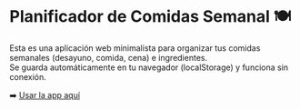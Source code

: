 # Planificador de Comidas Semanal 🍽️

Esta es una aplicación web minimalista para organizar tus comidas semanales (desayuno, comida, cena) e ingredientes.  
Se guarda automáticamente en tu navegador (localStorage) y funciona sin conexión.

➡️ [Usar la app aquí](https://yiurex.github.io/planificador-de-comidas/)
